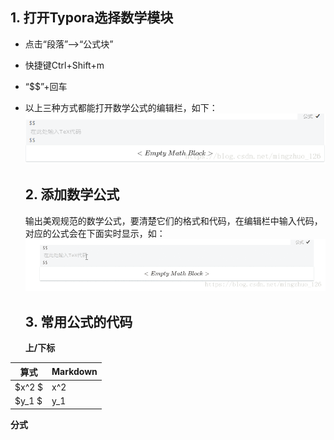 ## 1. 打开Typora选择数学模块

- 点击“段落”—>“公式块”

- 快捷键Ctrl+Shift+m

- “$$”+回车

- 以上三种方式都能打开数学公式的编辑栏，如下：
	![这里写图片描述](img/Untitled/20180916125114701.png)

	## 2. 添加数学公式

	输出美观规范的数学公式，要清楚它们的格式和代码，在编辑栏中输入代码，对应的公式会在下面实时显示，如：
	![这里写图片描述](img/Untitled/20180916125133886.gif)

	## 3. 常用公式的代码

	**上/下标**

| 算式   | Markdown |
| ------ | -------- |
| $x^2 $ | x^2      |
| $y_1 $ | y_1      |

**分式**

